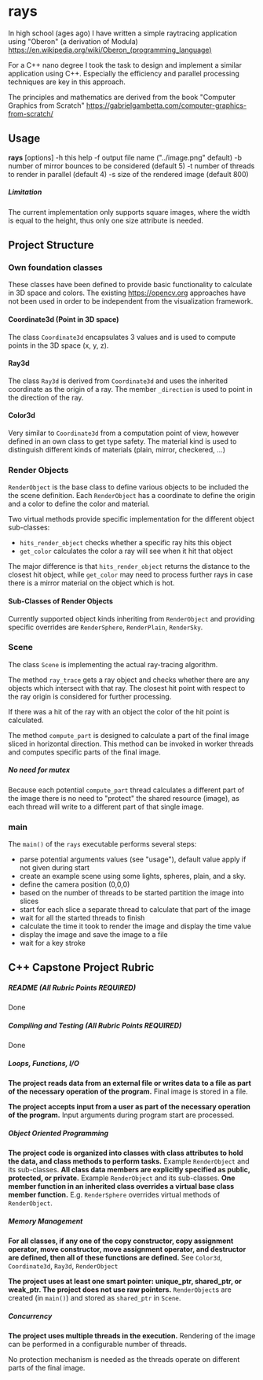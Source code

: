 # rays
In high school (ages ago) I have written a simple raytracing application using "Oberon" (a derivation of Modula) https://en.wikipedia.org/wiki/Oberon_(programming_language)

For a C++ nano degree I took the task to design and implement a similar application using C++. Especially the efficiency and parallel processing techniques are key in this approach.

The principles and mathematics are derived from the book "Computer Graphics from Scratch" https://gabrielgambetta.com/computer-graphics-from-scratch/

## Usage
**rays** [options]
  -h    this help
  -f    output file name ("../image.png" default)
  -b    number of mirror bounces to be considered (default 5)
  -t    number of threads to render in parallel (default 4)
  -s    size of the rendered image (default 800)

##### Limitation
The current implementation only supports square images, where the width is equal to the height, thus only one size attribute is needed.


## Project Structure

### Own foundation classes
These classes have been defined to provide basic functionality to calculate in 3D space and colors. The existing https://opencv.org approaches have not been used in order to be independent from the visualization framework.

#### Coordinate3d (Point in 3D space)
The class `Coordinate3d` encapsulates 3 values and is used to compute points in the 3D space (x, y, z).

#### Ray3d
The class `Ray3d` is derived from `Coordinate3d` and uses the inherited coordinate as the origin of a ray. The member `_direction` is used to point in the direction of the ray.

#### Color3d
Very similar to `Coordinate3d` from a computation point of view, however defined in an own class to get type safety.
The material kind is used to distinguish different kinds of materials (plain, mirror, checkered, ...)

### Render Objects
`RenderObject` is the base class to define various objects to be included the the scene definition. Each `RenderObject` has a coordinate to define the origin and a color to define the color and material.

Two virtual methods provide specific implementation for the different object sub-classes:

* `hits_render_object` checks whether a specific ray hits this object
* `get_color` calculates the color a ray will see when it hit that object

The major difference is that `hits_render_object` returns the distance to the closest hit object, while `get_color` may need to process further rays in case there is a mirror material on the object which is hot.

#### Sub-Classes of Render Objects
Currently supported object kinds inheriting from `RenderObject` and providing specific overrides are `RenderSphere`, `RenderPlain`, `RenderSky`.

### Scene

The class `Scene` is implementing the actual ray-tracing algorithm.

The method `ray_trace` gets a ray object and checks whether there are any objects which intersect with that ray. The closest hit point with respect to the ray origin is considered for further processing.

If there was a hit of the ray with an object the color of the hit point is calculated.

The method `compute_part` is designed to calculate a part of the final image sliced in horizontal direction.
This method can be invoked in worker threads and computes specific parts of the final image.

##### No need for mutex
Because each potential `compute_part` thread calculates a different part of the image there is no need to "protect" the shared resource (image), as each thread will write to a different part of that single image.

### main
The `main()` of the `rays` executable performs several steps:
* parse potential arguments values (see "usage"), default value apply if not given during start
* create an example scene using some lights, spheres, plain, and a sky.
* define the camera position (0,0,0)
* based on the number of threads to be started partition the image into slices
* start for each slice a separate thread to calculate that part of the image
* wait for all the started threads to finish
* calculate the time it took to render the image and display the time value
* display the image and save the image to a file
* wait for a key stroke

## C++ Capstone Project Rubric

##### README (All Rubric Points REQUIRED)
Done

##### Compiling and Testing (All Rubric Points REQUIRED)
Done

##### Loops, Functions, I/O
**The project reads data from an external file or writes data to a file as part of the necessary operation of the program.**
Final image is stored in a file.

**The project accepts input from a user as part of the necessary operation of the program.**
Input arguments during program start are processed.

##### Object Oriented Programming
**The project code is organized into classes with class attributes to hold the data, and class methods to perform tasks.**
Example `RenderObject` and its sub-classes.
**All class data members are explicitly specified as public, protected, or private.**
Example `RenderObject` and its sub-classes.
**One member function in an inherited class overrides a virtual base class member function.**
E.g. `RenderSphere` overrides virtual methods of `RenderObject`.


##### Memory Management
**For all classes, if any one of the copy constructor, copy assignment operator, move constructor, move assignment operator, and destructor are defined, then all of these functions are defined.**
See `Color3d`, `Coordinate3d`, `Ray3d`, `RenderObject`

**The project uses at least one smart pointer: unique_ptr, shared_ptr, or weak_ptr. The project does not use raw pointers.**
`RenderObject`s are created (in `main()`) and stored as `shared_ptr` in `Scene`.

##### Concurrency
**The project uses multiple threads in the execution.**
Rendering of the image can be performed in a configurable number of threads.


No protection mechanism is needed as the threads operate on different parts of the final image.

